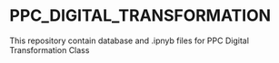 # PPC_DIGITAL_TRANSFORMATION
>
This repository contain database and .ipnyb files for PPC Digital Transformation Class
